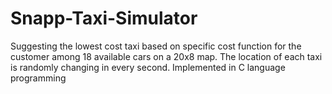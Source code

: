 # Snapp-Taxi-Simulator
Suggesting the lowest cost taxi based on specific cost function for the customer among 18 available cars on a 20x8 map. The location of each taxi is randomly changing in every second. Implemented in C language programming
